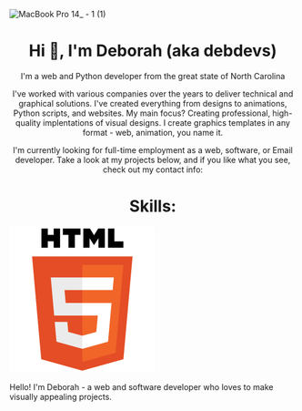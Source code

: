 
![MacBook Pro 14_ - 1 (1)](https://user-images.githubusercontent.com/111826637/204904529-527088aa-dec0-435b-8110-6b6c113670cd.png)

<h1 align="center">
Hi 👋, I'm Deborah (aka debdevs)
</h1>

<p align="center">
I'm a web and Python developer from the great state of North Carolina
</p>



<p align="center">
I've worked with various companies over the years to deliver technical and graphical solutions. I've created everything from designs to animations, Python scripts, and websites. My main focus? Creating professional, high-quality implentations of visual designs. I create graphics templates in any format - web, animation, you name it. 
</p>

<p align="center">
I'm currently looking for full-time employment as a web, software, or Email developer. Take a look at my projects below, and if you like what you see, check out my contact info: 
</p>
<h1 align="center">
Skills:
</h1>
<div>
<img src = "https://raw.githubusercontent.com/devicons/devicon/master/icons/html5/html5-original-wordmark.svg"/>
</div>

Hello! I'm Deborah - a web and software developer who loves to make visually appealing projects.
<!---
debdevs/debdevs is a ✨ special ✨ repository because its `README.md` (this file) appears on your GitHub profile.
You can click the Preview link to take a look at your changes.
--->
